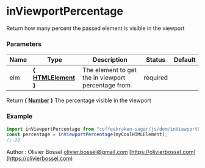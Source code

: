 # inViewportPercentage

Return how many percent the passed element is visible in the viewport

### Parameters

| Name | Type                                                                             | Description                                        | Status   | Default |
| ---- | -------------------------------------------------------------------------------- | -------------------------------------------------- | -------- | ------- |
| elm  | **{ [HTMLElement](https://developer.mozilla.org/fr/docs/Web/API/HTMLElement) }** | The element to get the in viewport percentage from | required |

Return **{ [Number](https://developer.mozilla.org/fr/docs/Web/JavaScript/Reference/Objets_globaux/Number) }** The percentage visible in the viewport

### Example

```js
import inViewportPercentage from "coffeekraken-sugar/js/dom/inViewportPercentage";
const percentage = inViewportPercentage(myCoolHTMLElement);
// 20
```

Author : Olivier Bossel [olivier.bossel@gmail.com](mailto:olivier.bossel@gmail.com) [https://olivierbossel.com](https://olivierbossel.com)
